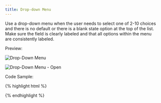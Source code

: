 ```yaml
---
title: Drop-down Menu
---
```


Use a drop-down menu when the user needs to select one of 2-10 choices and there is no default or there is a blank state option at the top of the list. Make sure the field is clearly labeled and that all options within the menu are consistently labeled.

Preview:

![Drop-Down Menu]({{site.baseurl}}/assets/img/elements/dropdown.png)

![Drop-Down Menu - Open]({{site.baseurl}}/assets/img/elements/dropdown-open.png)

Code Sample:

{% highlight html %}
<!-- No Code Sample Yet -->
{% endhighlight %}
